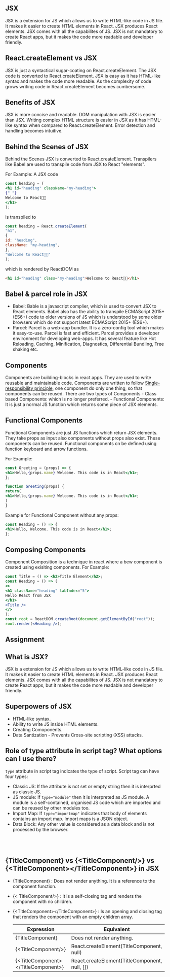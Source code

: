 ## JSX

JSX is a extension for JS which allows us to write HTML-like code in JS file. It makes it easier to create HTML elements in React. JSX produces React elements. JSX comes with all the capabilites of JS. JSX is not mandatory to create React apps, but it makes the code more readable and developer friendly.

## React.createElement vs JSX

JSX is just a syntactical sugar-coating on React.createElement. The JSX code is converted to React.createElement. JSX is easy as it has HTML-like syntax and makes the code more readable. As the complexity of code grows writing code in React.createElement becomes cumbersome.

## Benefits of JSX

JSX is more concise and readable.
DOM manipulation with JSX is easier than JSX.
Writing complex HTML structure is easier in JSX as it has HTML-like syntax when compared to React.createElement.
Error detection and handling becomes intuitive.

## Behind the Scenes of JSX

  Behind the Scenes JSX is converted to React.createElement. Transpilers like Babel are used to transpile code from JSX to React "elements".

  For Example: A JSX code

  ```jsx
  const heading = (
<h1 id="heading" className="my-heading">
  {" "}
  Welcome to React👩‍🚀
</h1>
  );
  ```

  is transpiled to

  ```jsx
  const heading = React.createElement(
"h1",
{
  id: "heading",
  className: "my-heading",
},
"Welcome to React👩‍🚀"
  );
  ```

  which is rendered by ReactDOM as

  ```html
  <h1 id="heading" class="my-heading">Welcome to React👩‍🚀</h1>
  ```

## Babel & parcel role in JSX

- Babel: Bable is a javascript complier, which is used to convert JSX to React elements. Babel also has the ability to transpile ECMAScript 2015+ (ES6+) code to older versions of JS which is understood by some older browsers which do not support latest ECMAScript 2015+ (ES6+).
- Parcel: Parcel is a web-app bundler. It is a zero-config tool which makes it easy-to-use. Parcel is fast and efficient. Parcel provides a developer environment for developing web-apps. It has several feature like Hot Reloading, Caching, Minification, Diagnostics, Differential Bundling, Tree shaking etc.

## Components

Components are building-blocks in react apps. They are used to write reusable and maintainable code. Components are written to follow [Single-responsibility principle](https://en.wikipedia.org/wiki/Single-responsibility_principle), one component do only one thing, so that components can be reused. There are two types of Components - Class based Components: which is no longer preferred. - Functional Components: It is just a normal JS function which returns some piece of JSX elements.

## Functional Components

Functional Components are just JS functions which return JSX elements. They take props as input also components without props also exist. These components can be reused. Functional components cn be defined using function keyboard and arrow functions.

For Example:

  ```jsx
  const Greeting = (props) => {
<h1>Hello,{props.name} Welcome. This code is in React</h1>;
  };
  ```

  ```jsx
  function Greeting(props) {
return(
<h1>Hello,{props.name} Welcome. This code is in React</h1>;
)
  }
  ```

  Example for Functional Component without any props:

  ```jsx
  const Heading = () => {
<h1>Hello, Welcome. This code is in React</h1>;
  };
  ```

## Composing Components
  Component Composition is a technique in react where a bew component is created using exisiting components. For Example:
  ```jsx
  const Title = () => <h2>Title Element</h2>;
  const Heading = () => (
<>
  <h1 className="heading" tabIndex="5">
Hello React from JSX
  </h1>
  <Title />
</>
  );
  const root = ReactDOM.createRoot(document.getElementById("root"));
  root.render(<Heading />);
  ```

## Assignment

## What is JSX?

JSX is a extension for JS which allows us to write HTML-like code in JS file. It makes it easier to create HTML elements in React. JSX produces React elements. JSX comes with all the capabilites of JS. JSX is not mandatory to create React apps, but it makes the code more readable and developer friendly.

## Superpowers of JSX

- HTML-like syntax.
- Ability to write JS inside HTML elements.
- Creating Comoponents.
- Data Santization - Prevents Cross-site scripting (XSS) attacks.


## Role of type attribute in script tag? What options can I use there?

`type` attribute in script tag indicates the type of script. Script tag can have four types:

- Classic JS: If the attribute is not set or empty string then it is interprted as classic JS.
- JS module: If `type="module"` then it is interpreted as JS module. A module is a self-contained, organised JS code which are imported and can be reused by other modules too.
- Import Map: If `type="importmap"` indicates that body of elements contains an import map. Import maps is a JSON object.
- Data Block: Any other value is considered as a data block and is not processed by the browser.
<br>
<br>

## {TitleComponent} vs {\<TitleComponent/>} vs {\<TitleComponent>\</TitleComponent>} in JSX 
- {TitleComponent} : Does not render anything. It is a reference to the component function. 
- {\< TitleComponent/>} : It is a self-closing tag and renders the component with no children. 
- {\<TitleComponent>\</TitleComponent>} : Is an opening and closing tag that renders the component with an empty children array.
 
  | Expression | Equivalent |
  |-------------------------------------|-----------------------------------------------|
  | {TitleComponent} | Does not render anything. |
  | {\<TitleComponent/>} | React.createElement(TitleComponent, null) |
  | {\<TitleComponent>\</TitleComponent>} | React.createElement(TitleComponent, null, []) |

